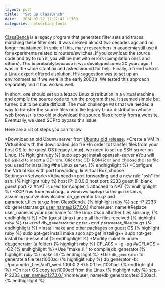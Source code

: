 ```yaml
---
layout: post
title:  "Set up ClassBench"
date:   2024-02-22 12:22:47 +1300
categories: networking tools
---
```

[ClassBench] is a legacy program that generates filter sets and traces matching these filter sets. It was created almost two decades ago and no longer maintained. In spite of this, many researchers in academia still use it for experiments related to routers/switches. If you download the source code and try to run it, you will be met with errors (compilation ones and others). This is probably because it was developed some 20 years ago. I was in the same situation and asked around for help. Finally, a friend who is a Linux expert offered a solution. His suggestion was to set up an environment as if we were in the early 2000’s. We tested this approach separately and it has worked well. 

In short, one should set up a legacy Linux distribution in a virtual machine and compile the source code to run the program there. It seemed simple but turned out to be quite difficult. The main challenge was that we needed a way to transfer the source files onto the legacy Linux distribution whose web browser is too old to download the source files directly from a website. Eventually, we used SCP to bypass this issue.

Here are a list of steps you can follow:

*Download an old Ubuntu server from [Ubuntu_old_release].
*Create a VM in VirtualBox with the downloaded .iso file 
*In order to transfer files from your host OS to the guest OS (legacy Linux), we need to set up SSH server on Linux.
{% highlight ruby %}
    sudo apt-get install openssh-server
    #You will be asked to insert a CD-rom. Click the CD-ROM icon and choose the iso file you used for installing       #the Linux server. 
{% endhighlight %}
*Configure the Virtual Box with port forwarding. In Virtual Box, choose Settings>>Network>>Advanced>>port forwarding; add a new rule "ssh" for ssh:
{% highlight ruby %}
    host IP: 0.0.0.0
    host port: 2233
    guest IP: blank
    guest port:22
    #NAT is used for Adapter 1: attached to NAT
{% endhighlight %}
*SCP files from host (e.g., a windows laptop) to the `guest` Linux, assuming you've downloaded db_generator.tar.gz and parameter_files.tar.gz from [ClassBench].
{% highlight ruby %}
    scp -P 2233 db_generator.tar.gz user_name@127.0.0.1:/home/user_name
    #Replace user_name as your user name for the Linux
    #scp all other files similarly;
{% endhighlight %}
*On (guest Linux) unzip all the files received
{% highlight ruby %}
    tar -zxvf db_generator.tar.gz
    tar -zxvf parameter_files.tar.gz
{% endhighlight %}
*Install make and other packages on guest OS
{% highlight ruby %}
    sudo apt-get install make
    sudo apt-get install g++
    sudo apt-get install build-essential
{% endhighlight %}
*Modify makefile under db_generator (a folder)
{% highlight ruby %}
    CFLAGS = -g -pg
    ##CFLAGS = -O2
{% endhighlight %}
*Use "make all" to compile db_generator
{% highlight ruby %}
    make all
{% endhighlight %}
*Use `db_generator` to generate a file test1000acl
{% highlight ruby %}
    db_generator -bc ../parameter_files/acl1_seed 10000 2 -0.5 0.1 test1000acl
{% endhighlight %}
*On `host` OS copy test1000acl from the Linux
{% highlight ruby %}
    scp -P 2233 user_name@127.0.0.1:/home/user_name/db_generator/test1000acl .
{% endhighlight %}

[Ubuntu_old_release]: https://old-releases.ubuntu.com/releases/dapper/ubuntu-6.06.2-server-i386.iso
[ClassBench]: https://www.arl.wustl.edu/classbench/
